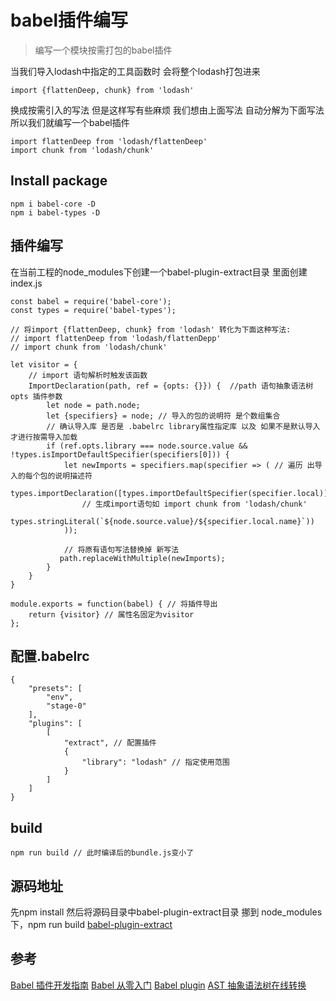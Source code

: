 # babel插件编写

> 编写一个模块按需打包的babel插件

当我们导入lodash中指定的工具函数时 会将整个lodash打包进来

```
import {flattenDeep, chunk} from 'lodash'

```

换成按需引入的写法 但是这样写有些麻烦 我们想由上面写法 自动分解为下面写法 所以我们就编写一个babel插件

```
import flattenDeep from 'lodash/flattenDeep'
import chunk from 'lodash/chunk'
```

## Install package

```
npm i babel-core -D
npm i babel-types -D
```

## 插件编写

在当前工程的node_modules下创建一个babel-plugin-extract目录 里面创建index.js

```
const babel = require('babel-core');
const types = require('babel-types');

// 将import {flattenDeep, chunk} from 'lodash' 转化为下面这种写法:
// import flattenDeep from 'lodash/flattenDepp'
// import chunk from 'lodash/chunk'

let visitor = {
    // import 语句解析时触发该函数
    ImportDeclaration(path, ref = {opts: {}}) {  //path 语句抽象语法树 opts 插件参数
        let node = path.node;
        let {specifiers} = node; // 导入的包的说明符 是个数组集合
        // 确认导入库 是否是 .babelrc library属性指定库 以及 如果不是默认导入 才进行按需导入加载
        if (ref.opts.library === node.source.value && !types.isImportDefaultSpecifier(specifiers[0])) {
            let newImports = specifiers.map(specifier => ( // 遍历 出导入的每个包的说明描述符
                types.importDeclaration([types.importDefaultSpecifier(specifier.local)],
                // 生成import语句如 import chunk from 'lodash/chunk'
                types.stringLiteral(`${node.source.value}/${specifier.local.name}`))
            ));

            // 将原有语句写法替换掉 新写法
           path.replaceWithMultiple(newImports);
        }
    }
}

module.exports = function(babel) { // 将插件导出
    return {visitor} // 属性名固定为visitor
};

```

## 配置.babelrc

```
{
    "presets": [
        "env",
        "stage-0"
    ],
    "plugins": [
        [
            "extract", // 配置插件
            {
                "library": "lodash" // 指定使用范围
            }
        ]
    ]
}

```

## build

```
npm run build // 此时编译后的bundle.js变小了
```

## 源码地址
先npm install 然后将源码目录中babel-plugin-extract目录 挪到 node_modules下，npm run build
[babel-plugin-extract](https://github.com/Lwenli1224/babel-plugin-extract)


## 参考
[Babel 插件开发指南](https://github.com/brigand/babel-plugin-handbook/blob/master/translations/zh-Hans/README.md#asts)
[Babel 从零入门](http://web.jobbole.com/91277/)
[Babel plugin](https://babeljs.cn/docs/plugins/)
[AST 抽象语法树在线转换](http://astexplorer.net/)
